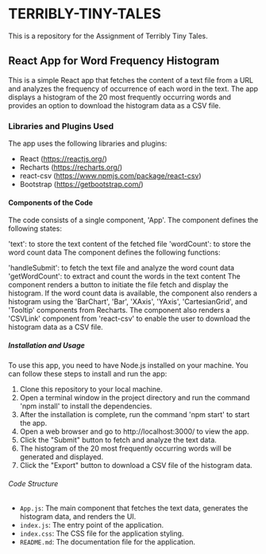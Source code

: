 # TERRIBLY-TINY-TALES
This is a repository for the Assignment of Terribly Tiny Tales.

## React App for Word Frequency Histogram

This is a simple React app that fetches the content of a text file from a URL and analyzes the frequency of occurrence of each word in the text. The app displays a histogram of the 20 most frequently occurring words and provides an option to download the histogram data as a CSV file.

### Libraries and Plugins Used

The app uses the following libraries and plugins:

- React (https://reactjs.org/)
- Recharts (https://recharts.org/)
- react-csv (https://www.npmjs.com/package/react-csv)
- Bootstrap (https://getbootstrap.com/)

#### Components of the Code

The code consists of a single component, 'App'. The component defines the following states:

'text': to store the text content of the fetched file
'wordCount': to store the word count data
The component defines the following functions:

'handleSubmit': to fetch the text file and analyze the word count data
'getWordCount': to extract and count the words in the text content
The component renders a button to initiate the file fetch and display the histogram. If the word count data is available, the component also renders a histogram using the 'BarChart', 'Bar', 'XAxis', 'YAxis', 'CartesianGrid', and 'Tooltip' components from Recharts. The component also renders a 'CSVLink' component from 'react-csv' to enable the user to download the histogram data as a CSV file.

##### Installation and Usage

To use this app, you need to have Node.js installed on your machine. You can follow these steps to install and run the app:

1. Clone this repository to your local machine.
2. Open a terminal window in the project directory and run the command 'npm install' to install the dependencies.
3. After the installation is complete, run the command 'npm start' to start the app.
4. Open a web browser and go to http://localhost:3000/ to view the app.
5. Click the "Submit" button to fetch and analyze the text data.
6. The histogram of the 20 most frequently occurring words will be generated and displayed.
7. Click the "Export" button to download a CSV file of the histogram data.

###### Code Structure

- `App.js`: The main component that fetches the text data, generates the histogram data, and renders the UI.
- `index.js`: The entry point of the application.
- `index.css`: The CSS file for the application styling.
- `README.md`: The documentation file for the application.
